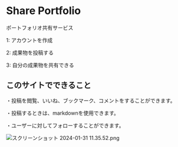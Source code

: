 # Share Portfolio

ポートフォリオ共有サービス

1: アカウントを作成

2: 成果物を投稿する

3: 自分の成果物を共有できる

## このサイトでできること

・投稿を閲覧、いいね、ブックマーク、コメントをすることができます。

・投稿するときは、markdownを使用できます。

・ユーザーに対してフォローすることができます。

![スクリーンショット 2024-01-31 11.35.52.png](https://pub-a05d828609984db8b2239cd099a20aac.r2.dev/%E3%82%B9%E3%82%AF%E3%83%AA%E3%83%BC%E3%83%B3%E3%82%B7%E3%83%A7%E3%83%83%E3%83%88%202024-01-31%2011.35.52.png)